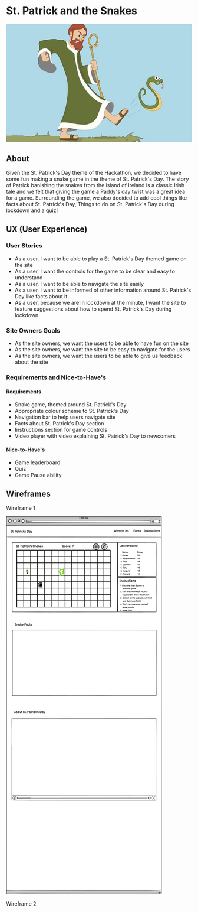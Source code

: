 # St. Patrick and the Snakes 

![St. Patrick Kicking Out The Snake](/assets/images/patrick-snake-image.jpg)

## About

Given the St. Patrick's Day theme of the Hackathon, we decided to have some fun making a snake game in the theme of St. Patrick's Day. The story of Patrick banishing the snakes from the island of Ireland is a classic Irish tale and we felt that giving the game a Paddy's day twist was a great idea for a game. Surrounding the game, we also decided to add cool things like facts about St. Patrick's Day, Things to do on St. Patrick's Day during lockdown and a quiz!

## UX (User Experience)

### User Stories

* As a user, I want to be able to play a St. Patrick's Day themed game on the site
* As a user, I want the controls for the game to be clear and easy to understand
* As a user, I want to be able to navigate the site easily
* As a user, I want to be informed of other information around St. Patrick's Day like facts about it
* As a user, because we are in lockdown at the minute, I want the site to feature suggestions about how to spend St. Patrick's Day during lockdown

### Site Owners Goals

* As the site owners, we want the users to be able to have fun on the site
* As the site owners, we want the site to be easy to navigate for the users
* As the site owners, we want the users to be able to give us feedback about the site

### Requirements and Nice-to-Have's

#### Requirements

* Snake game, themed around St. Patrick's Day
* Appropriate colour scheme to St. Patrick's Day
* Navigation bar to help users navigate site
* Facts about St. Patrick's Day section
* Instructions section for game controls
* Video player with video explaining St. Patrick's Day to newcomers

#### Nice-to-Have's

* Game leaderboard
* Quiz
* Game Pause ability


## Wireframes

Wireframe 1

![Wireframe 1](/assets/images/Wireframe_1.png)

Wireframe 2
